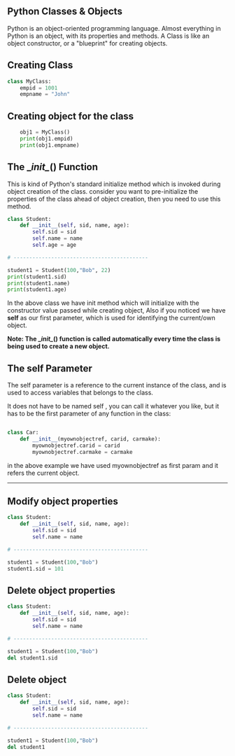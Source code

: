Python Classes & Objects
---------------------------

Python is an object-oriented programming language. Almost everything in Python is an object, with its properties and methods.
A Class is like an object constructor, or a "blueprint" for creating objects.


## Creating Class

```python
class MyClass:
    empid = 1001
    empname = "John"

```


## Creating object for the class

```python
    obj1 = MyClass()
    print(obj1.empid)
    print(obj1.empname)   

```

## The \__init\__() Function

This is kind of Python's standard initialize method which is invoked during object creation of the class.
consider you want to pre-initialize the properties of the class ahead of object creation, then you need to use this method.


```python
class Student:
    def __init__(self, sid, name, age):
        self.sid = sid
        self.name = name
        self.age = age

# -------------------------------------------

student1 = Student(100,"Bob", 22)
print(student1.sid)
print(student1.name)
print(student1.age)
```

In the above class we have init method which will initialize with the constructor value passed while creating object,
Also if you noticed we have **self** as our first parameter, which is used for identifying the current/own object. 

**Note: The \__init\__() function is called automatically every time the class is being used to create a new object.**


## The self Parameter
The self parameter is a reference to the current instance of the class, and is used to access variables that belongs to the class.

It does not have to be named self , you can call it whatever you like, but it has to be the first parameter of any function in the class:

```python

class Car:
    def __init__(myownobjectref, carid, carmake):
        myownobjectref.carid = carid
        myownobjectref.carmake = carmake

```

in the above example we have used myownobjectref as first param and it refers the current object.

-------------------------------------------------

## Modify object properties

```python
class Student:
    def __init__(self, sid, name, age):
        self.sid = sid
        self.name = name

# -------------------------------------------

student1 = Student(100,"Bob")
student1.sid = 101

```


## Delete object properties

```python
class Student:
    def __init__(self, sid, name, age):
        self.sid = sid
        self.name = name

# -------------------------------------------

student1 = Student(100,"Bob")
del student1.sid

```


## Delete object

```python
class Student:
    def __init__(self, sid, name, age):
        self.sid = sid
        self.name = name

# -------------------------------------------

student1 = Student(100,"Bob")
del student1

```